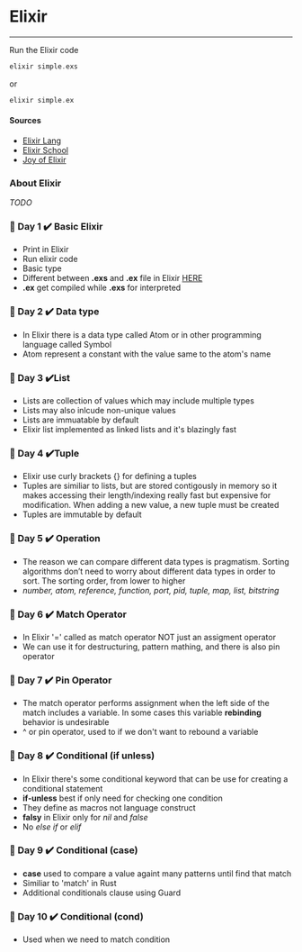 # Elixir

---

Run the Elixir code

```elixir
elixir simple.exs
```

or

```elixir
elixir simple.ex
```

#### Sources

- [Elixir Lang](https://elixir-lang.org/getting-started/introduction.html#interactive-mode)
- [Elixir School](https://elixirschool.com/en/lessons/basics/basics/)
- [Joy of Elixir](https://joyofelixir.com/toc.html)

### About Elixir

_TODO_

### 📅 Day 1 ✔️ Basic Elixir

- Print in Elixir
- Run elixir code
- Basic type
- Different between **.exs** and **.ex** file in Elixir [HERE](https://stackoverflow.com/questions/36292620/elixir-when-to-use-ex-and-when-exs-files)
- **.ex** get compiled while **.exs** for interpreted

### 📅 Day 2 ✔️ Data type

- In Elixir there is a data type called Atom or in other programming language called Symbol
- Atom represent a constant with the value same to the atom's name

### 📅 Day 3 ✔️List

- Lists are collection of values which may include multiple types
- Lists may also inlcude non-unique values
- Lists are immuatable by default
- Elixir list implemented as linked lists and it's blazingly fast

### 📅 Day 4 ✔️Tuple

- Elixir use curly brackets {} for defining a tuples
- Tuples are similiar to lists, but are stored contigously in memory so it makes accessing their length/indexing really fast but expensive for modification. When adding a new value, a new tuple must be created
- Tuples are immutable by default

### 📅 Day 5 ✔️ Operation

- The reason we can compare different data types is pragmatism. Sorting algorithms don’t need to worry about different data types in order to sort. The sorting order, from lower to higher
- _number, atom, reference, function, port, pid, tuple, map, list, bitstring_

### 📅 Day 6 ✔️ Match Operator

- In Elixir '=' called as match operator NOT just an assigment operator
- We can use it for destructuring, pattern mathing, and there is also pin operator

### 📅 Day 7 ✔️ Pin Operator

- The match operator performs assignment when the left side of the match includes a variable. In some cases this variable __rebinding__ behavior is undesirable
- ^ or pin operator, used to if we don't want to rebound a variable

### 📅 Day 8 ✔️ Conditional (if unless)

- In Elixir there's some conditional keyword that can be use for creating a conditional statement
- __if-unless__ best if only need for checking one condition
- They define as macros not language construct
- __falsy__ in Elixir only for _nil_ and _false_
- No _else if_ or _elif_

### 📅 Day 9 ✔️ Conditional (case)

- __case__ used to compare a value againt many patterns until find that match
- Similiar to 'match' in Rust
- Additional conditionals clause using Guard

### 📅 Day 10 ✔️ Conditional (cond)

- Used when we need to match condition
